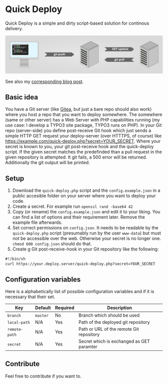 # Quick Deploy

Quick Deploy is a simple and dirty script-based solution for continous delivery.

![Quick Deploy Graphic](quick-deploy/res/quick-deploy.png "Quick Deploy Graphic")

See also my [corresponding blog post](https://mmk2410.org/2020/04/14/quick-deploy-initial-release/).

## Basic idea

You have a Git server (like [Gitea](https://gitea.io), but just a bare repo should also work) where you host a repo that you want to deploy somewhere. The somewhere (same or other server) has a Web Server with PHP capabilities running (my use case: I develop a TYPO3 site package, TYPO3 runs on PHP). In your Git repo (server-side) you define post-receive Git hook which just sends a simple HTTP GET request your deploy-server (over HTTTPS, of course) like https://example.com/quick-deploy.php?secret=YOUR_SECRET. Where your secret is known to you, your git post-receive hook and the quick-deploy script. If the given secret matches the predefinded than a pull request in the given repository is attempted. It git fails, a 500 error will be returned. Additionally the git output will be printed.

## Setup

1. Download the `quick-deploy.php` script and the `config.example.json` in a public accesible folder on your server where you want to deploy your code.
1. Create a secret. For example run `openssl rand -base64 42`
1. Copy (or rename) the `config.example.json` and edit it to your liking. You can find a list of options and their requirement later. Remove the example file afterwards.
1. Set correct permissions on `config.json`. It needs to be readable by the `quick-deploy.php` script (presumably run by the user `www-data`) but must not be accessible over the web. Otherwise your secret is no longer one. `chmod 600 config.json` should do that.
1. Create g Git post-receive-hook in your Git repository like the following:

```
#!/bin/sh
curl https://your.deploy.server/quick-deploy.php?secret=YOUR_SECRET
```

## Configuration variables

Here is a alphabetically list of possible configuration variables and if it is necessary that their set.

| Key | Default | Required | Description |
| --- | ------- | -------- | ----------- |
| `branch` | `master` | No | Branch which should be used |
| `local-path` | N/A | Yes | Path of the deployed git repository |
| `remote-path` | N/A | Yes | Path or URL of the remote Git repository |
| `secret` | N/A | Yes | Secret which is exchanged as GET paramter |

## Contribute

Feel free to contribute if you want to.
